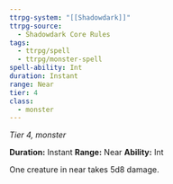 ```yaml
---
ttrpg-system: "[[Shadowdark]]"
ttrpg-source:
  - Shadowdark Core Rules
tags:
  - ttrpg/spell
  - ttrpg/monster-spell
spell-ability: Int
duration: Instant
range: Near
tier: 4
class:
  - monster
---
```

*Tier 4, monster*

**Duration:** Instant
**Range:** Near
**Ability:** Int

One creature in near takes 5d8 damage.
